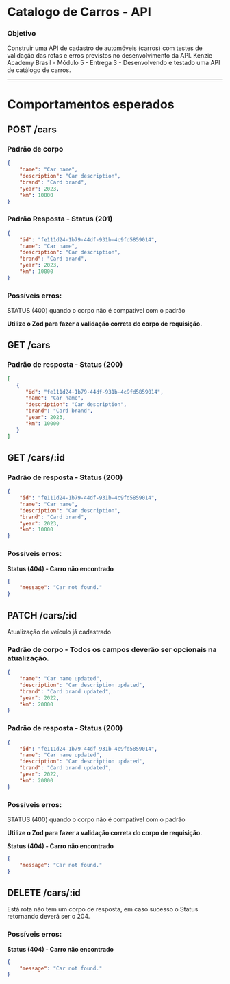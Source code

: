 # Catalogo de Carros - API
### Objetivo
Construir uma API de cadastro de automóveis (carros) com testes de validação das rotas e erros previstos no desenvolvimento da API.
Kenzie Academy Brasil - Módulo 5 - Entrega 3 - Desenvolvendo e testado uma API de catálogo de carros.
***

# Comportamentos esperados
## POST /cars
### Padrão de corpo
```json
{
    "name": "Car name",
    "description": "Car description",
    "brand": "Card brand",
    "year": 2023,
    "km": 10000
}
```
### Padrão Resposta - Status (201)
```json
{
    "id": "fe111d24-1b79-44df-931b-4c9fd5859014",
    "name": "Car name",
    "description": "Car description",
    "brand": "Card brand",
    "year": 2023,
    "km": 10000
}
```
### Possíveis erros:
STATUS (400) quando o corpo não é compatível com o padrão

**Utilize o Zod para fazer a validação correta do corpo de requisição.**

## GET /cars
### Padrão de resposta - Status (200)
```json
[
   {
      "id": "fe111d24-1b79-44df-931b-4c9fd5859014",
      "name": "Car name",
      "description": "Car description",
      "brand": "Card brand",
      "year": 2023,
      "km": 10000
   }
]
```
## GET /cars/:id
### Padrão de resposta - Status (200)
```json
{
    "id": "fe111d24-1b79-44df-931b-4c9fd5859014",
    "name": "Car name",
    "description": "Car description",
    "brand": "Card brand",
    "year": 2023,
    "km": 10000
}
```
### Possíveis erros:
**Status (404) - Carro não encontrado**
```json
{
    "message": "Car not found."
}
```
## PATCH /cars/:id
Atualização de veículo já cadastrado
### Padrão de corpo - Todos os campos deverão ser opcionais na atualização.
```json
{
    "name": "Car name updated",
    "description": "Car description updated",
    "brand": "Card brand updated",
    "year": 2022,
    "km": 20000
}
```
### Padrão de resposta - Status (200)
```json
{
    "id": "fe111d24-1b79-44df-931b-4c9fd5859014",
    "name": "Car name updated",
    "description": "Car description updated",
    "brand": "Card brand updated",
    "year": 2022,
    "km": 20000
}
```
### Possíveis erros:
STATUS (400) quando o corpo não é compatível com o padrão

**Utilize o Zod para fazer a validação correta do corpo de requisição.**

**Status (404) - Carro não encontrado**
```json
{
    "message": "Car not found."
}
```
## DELETE /cars/:id
Está rota não tem um corpo de resposta, em caso sucesso o Status retornando deverá ser o 204.

### Possíveis erros:
**Status (404) - Carro não encontrado**
```json
{
    "message": "Car not found."
}
```
